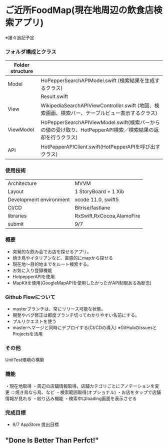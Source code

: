 # ご近所FoodMap(現在地周辺の飲食店検索アプリ)
※諸々追記予定

### フォルダ構成とクラス

| Folder structure |                                                                                                                                                  | 
| ---------------- | ------------------------------------------------------------------------------------------------------------------------------------------------ | 
| Model            | HoPepperSearchAPIModel.swift (検索結果を生成するクラス)                                                                                          | 
|                  | Result.swift                                                                                                                                     | 
| View             | WikipediaSearchAPIViewController.swift                                              (地図、検索画面、検索バー、テーブルビュー表示するクラス)<br> | 
| ViewModel        | HoPepperSearchAPIViewModel.swift(検索バーからの値の受け取り、HotPepperAPI検索／検索結果の返却を行うクラス)                                       | 
| API              | HotPepperAPIClient.swift(HotPepperAPIを呼び出すクラス)                                                                                           | 

### 使用技術
 |                         |                           | 
| ----------------------- | ------------------------- | 
| Architecture            | MVVM                      | 
| Layout                  | 1 StoryBoard + 1 Xib      | 
| Development environment |  xcode 11.0, swift5       | 
| CI/CD                   | Bitrise/fastlane          | 
| libraries               | RxSwift,RxCocoa,AlamoFire | 
| submit                  | 9/7                       | 

### 概要
 - 突発的な飲み会でお店を探せるアプリ。
 - 焼き鳥やイタリアンなど、直感的にmapから探せる
 - 現在地〜目的地までをルート検索する。
 - お気に入り登録機能
 - HotpepperAPIを使用
 - MapKItを使用(GoogleMapAPIを使用したかったがAPI制限ある為断念)
 
 ### Github Flowについて
   - masterブランチは、常にリリース可能な状態。
   - 開発やバグ修正は都度ブランチ切ってわかりやすい名前にする。
   - プルリクエストを使う
   - masterへマージと同時にデプロイする(CI/CDの導入)
   ※GitHubのIssuesとProjectsを活用
 

### その他
UnitTest環境の構築

### 機能
・現在地取得
・周辺の店舗情報取得。店舗カテゴリごとにアノテーションを変更
⇨焼き鳥なら鳥、など
・検索範囲取得(オプショナル)
・お店をタップで店舗情報が見れる
・絞り込み機能
・検索中はloading画面を表示させる

### 完成目標
 - 9/7 AppStore 提出目標
 
## "Done Is Better Than Perfct!"

